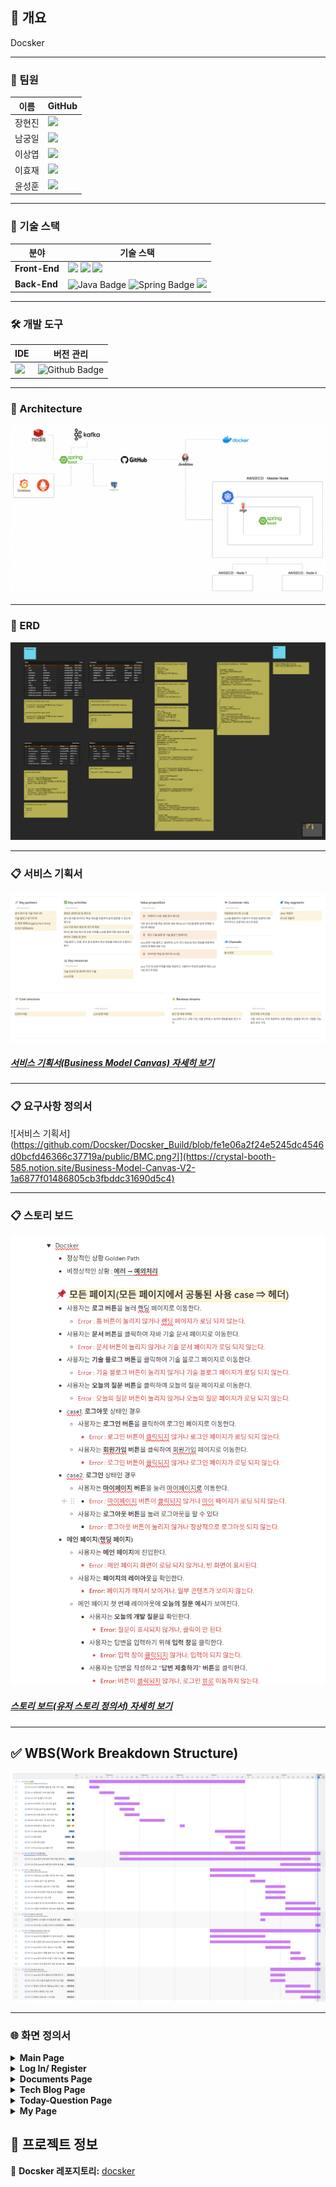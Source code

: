 ## 📝 개요

Docsker

---

### 👥 팀원
| 이름       | GitHub                                  |
|------------|-----------------------------------------|
| 장현진     | [<img src="https://img.shields.io/badge/Github-Link-181717?logo=Github">](https://github.com/CoderJDan) |
| 남궁일     | [<img src="https://img.shields.io/badge/Github-Link-181717?logo=Github">](https://github.com/namgungil) |
| 이상엽     | [<img src="https://img.shields.io/badge/Github-Link-181717?logo=Github">](https://github.com/frenchfries0927) |
| 이효재     | [<img src="https://img.shields.io/badge/Github-Link-181717?logo=Github">](https://github.com/Alexandra) |
| 윤성훈     | [<img src="https://img.shields.io/badge/Github-Link-181717?logo=Github">](https://github.com/YunSHCode) |

---

### 🔧 기술 스택
| 분야          | 기술 스택                |
|---------------|--------------------------|
| **Front-End** | <img src="https://img.shields.io/badge/HTML-E34F26?style=for-the-badge&logo=HTML5&logoColor=white"> <img src="https://img.shields.io/badge/CSS-1572B6?style=for-the-badge&logo=CSS3&logoColor=white"> <img src="https://img.shields.io/badge/JavaScript-F7DE1E?style=for-the-badge&logo=JavaScript&logoColor=white"> |
| **Back-End**     | <img src="https://img.shields.io/badge/Java-007396?style=for-the-badge&amp;logo=Java&amp;logoColor=white" alt="Java Badge"/> <img src="https://img.shields.io/badge/Spring-6DB33F?style=for-the-badge&amp;logo=Spring&amp;logoColor=white" alt="Spring Badge" /> <img src="https://img.shields.io/badge/MySQL-4479A1?style=for-the-badge&amp;logo=MySQL&logoColor=white"/> |

---

### 🛠️ 개발 도구
| IDE          | 버전 관리                |
|---------------|--------------------------|
| <img src="https://img.shields.io/badge/IntelliJ IDEA-000000?style=for-the-badge&logo=IntelliJ IDEA&logoColor=white"> | <img src="https://img.shields.io/badge/Github-181717?style=for-the-badge&amp;logo=Github&amp;logoColor=white" alt="Github Badge" /> |

---

### 📌 Architecture


![architecture](https://github.com/Docsker/Docsker_Build/blob/a587ed7639a0e0d0e6fcff9fb0b6a3c31a619fe9/public/architecture.png)


---

### 📌 ERD


![ERD](https://github.com/Docsker/Docsker_Build/blob/dbb7d05e58cdae1d25cc118f19909d4ab2874e6c/public/erd.png)


---


### 📋 서비스 기획서
![서비스 기획서](https://github.com/Docsker/Docsker_Build/blob/fe1e06a2f24e5245dc4546d0bcfd46366c37719a/public/BMC.png)

##### [서비스 기획서(Business Model Canvas) 자세히 보기](https://crystal-booth-585.notion.site/Business-Model-Canvas-V2-1a6877f01486805cb3fbddc31690d5c4)


---


### 📋 요구사항 정의서
![서비스 기획서](https://github.com/Docsker/Docsker_Build/blob/fe1e06a2f24e5245dc4546d0bcfd46366c37719a/public/BMC.png기](https://crystal-booth-585.notion.site/Business-Model-Canvas-V2-1a6877f01486805cb3fbddc31690d5c4)


---

### 📋 스토리 보드


![유저 스토리](https://github.com/Docsker/Docsker_Build/blob/d0c6bd42f76805985a0f72278f0249d1a534f680/public/user_story.png)

##### [스토리 보드(유저 스토리 정의서) 자세히 보기](https://crystal-booth-585.notion.site/User-Story-V1-1ad877f014868051bce4d137b717ff64)


---

## ✅ WBS(Work Breakdown Structure)


![WBS](https://github.com/Docsker/Docsker_Build/blob/d0c6bd42f76805985a0f72278f0249d1a534f680/public/WBS.png)


---

### 🌐 화면 정의서
   <details>
      <summary><b>Main Page</b></summary>
      <img src="https://github.com/Docsker/Docsker_Build/blob/91243ef1e001bb87b8ebf6df853507c7f0707d86/public/main.png">
   </details>
   <details>
      <summary><b>Log In/ Register</b></summary>
     <img src="https://github.com/Docsker/Docsker_Build/blob/91243ef1e001bb87b8ebf6df853507c7f0707d86/public/login.png">
     <img src="https://github.com/Docsker/Docsker_Build/blob/91243ef1e001bb87b8ebf6df853507c7f0707d86/public/register.png">
 </details>
   <details>
      <summary><b>Documents Page</b></summary>
      <img src="https://github.com/Docsker/Docsker_Build/blob/91243ef1e001bb87b8ebf6df853507c7f0707d86/public/documents.png">
 </details>
   <details>
      <summary><b>Tech Blog Page</b></summary>
      <img src="https://github.com/Docsker/Docsker_Build/blob/91243ef1e001bb87b8ebf6df853507c7f0707d86/public/register.png">
      ![기술블로그페이지](https://github.com/Docsker/Docsker_Build/blob/91243ef1e001bb87b8ebf6df853507c7f0707d86/public/register.png)
   </details>
   <details>
      <summary><b>Today-Question Page</b></summary>
      <img src="https://github.com/Docsker/Docsker_Build/blob/91243ef1e001bb87b8ebf6df853507c7f0707d86/public/today-question.png">
   </details>
   <details>
      <summary><b>My Page</b></summary>
      <img src="https://github.com/Docsker/Docsker_Build/blob/91243ef1e001bb87b8ebf6df853507c7f0707d86/public/mypage.png">
   </details>


## 🎯 프로젝트 정보
📌 **Docsker 레포지토리:** [docsker](https://github.com/Docsker/Docsker)

